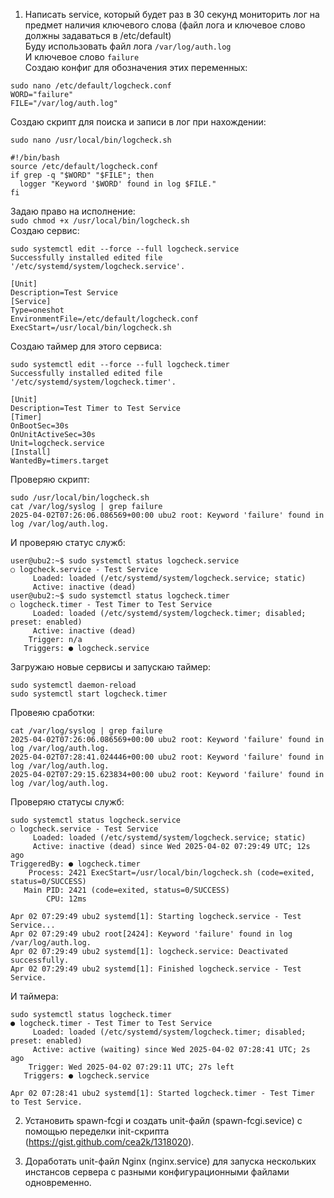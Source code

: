 1. Написать service, который будет раз в 30 секунд мониторить лог на предмет наличия ключевого слова (файл лога и ключевое слово должны задаваться в /etc/default)  
Буду использовать файл лога `/var/log/auth.log`  
И ключевое слово `failure`  
Создаю конфиг для обозначения этих переменных:  
```
sudo nano /etc/default/logcheck.conf
WORD="failure"
FILE="/var/log/auth.log"
```
Создаю скрипт для поиска и записи в лог при нахождении:  
```
sudo nano /usr/local/bin/logcheck.sh

#!/bin/bash
source /etc/default/logcheck.conf
if grep -q "$WORD" "$FILE"; then
  logger "Keyword '$WORD' found in log $FILE."
fi
```
Задаю право на исполнение:  
`sudo chmod +x /usr/local/bin/logcheck.sh`  
Создаю сервис:  
```
sudo systemctl edit --force --full logcheck.service
Successfully installed edited file '/etc/systemd/system/logcheck.service'.

[Unit]
Description=Test Service
[Service]
Type=oneshot
EnvironmentFile=/etc/default/logcheck.conf
ExecStart=/usr/local/bin/logcheck.sh
```
Создаю таймер для этого сервиса:  
```
sudo systemctl edit --force --full logcheck.timer
Successfully installed edited file '/etc/systemd/system/logcheck.timer'.

[Unit]
Description=Test Timer to Test Service
[Timer]
OnBootSec=30s
OnUnitActiveSec=30s
Unit=logcheck.service
[Install]
WantedBy=timers.target
```
Проверяю скрипт:  
```
sudo /usr/local/bin/logcheck.sh
cat /var/log/syslog | grep failure
2025-04-02T07:26:06.086569+00:00 ubu2 root: Keyword 'failure' found in log /var/log/auth.log.
```
И проверяю статус служб:  
```
user@ubu2:~$ sudo systemctl status logcheck.service
○ logcheck.service - Test Service
     Loaded: loaded (/etc/systemd/system/logcheck.service; static)
     Active: inactive (dead)
user@ubu2:~$ sudo systemctl status logcheck.timer
○ logcheck.timer - Test Timer to Test Service
     Loaded: loaded (/etc/systemd/system/logcheck.timer; disabled; preset: enabled)
     Active: inactive (dead)
    Trigger: n/a
   Triggers: ● logcheck.service
```
Загружаю новые сервисы и запускаю таймер:  
```
sudo systemctl daemon-reload
sudo systemctl start logcheck.timer
```
Провеяю сработки:  
```
cat /var/log/syslog | grep failure
2025-04-02T07:26:06.086569+00:00 ubu2 root: Keyword 'failure' found in log /var/log/auth.log.
2025-04-02T07:28:41.024446+00:00 ubu2 root: Keyword 'failure' found in log /var/log/auth.log.
2025-04-02T07:29:15.623834+00:00 ubu2 root: Keyword 'failure' found in log /var/log/auth.log.
```
Проверяю статусы служб:  
```
sudo systemctl status logcheck.service
○ logcheck.service - Test Service
     Loaded: loaded (/etc/systemd/system/logcheck.service; static)
     Active: inactive (dead) since Wed 2025-04-02 07:29:49 UTC; 12s ago
TriggeredBy: ● logcheck.timer
    Process: 2421 ExecStart=/usr/local/bin/logcheck.sh (code=exited, status=0/SUCCESS)
   Main PID: 2421 (code=exited, status=0/SUCCESS)
        CPU: 12ms

Apr 02 07:29:49 ubu2 systemd[1]: Starting logcheck.service - Test Service...
Apr 02 07:29:49 ubu2 root[2424]: Keyword 'failure' found in log /var/log/auth.log.
Apr 02 07:29:49 ubu2 systemd[1]: logcheck.service: Deactivated successfully.
Apr 02 07:29:49 ubu2 systemd[1]: Finished logcheck.service - Test Service.
```
И таймера:  
```
sudo systemctl status logcheck.timer
● logcheck.timer - Test Timer to Test Service
     Loaded: loaded (/etc/systemd/system/logcheck.timer; disabled; preset: enabled)
     Active: active (waiting) since Wed 2025-04-02 07:28:41 UTC; 2s ago
    Trigger: Wed 2025-04-02 07:29:11 UTC; 27s left
   Triggers: ● logcheck.service

Apr 02 07:28:41 ubu2 systemd[1]: Started logcheck.timer - Test Timer to Test Service.
```


2. Установить spawn-fcgi и создать unit-файл (spawn-fcgi.sevice) с помощью переделки init-скрипта (https://gist.github.com/cea2k/1318020).


3. Доработать unit-файл Nginx (nginx.service) для запуска нескольких инстансов сервера с разными конфигурационными файлами одновременно.


